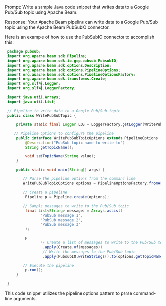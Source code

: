 Prompt:
Write a sample Java code snippet that writes data to a Google Pub/Sub topic using Apache Beam.

Response:
Your Apache Beam pipeline can write data to a Google Pub/Sub topic using the Apache Beam PubSubIO connector.

Here is an example of how to use the PubSubIO connector to accomplish this:

```java
 package pubsub;
 import org.apache.beam.sdk.Pipeline;
 import org.apache.beam.sdk.io.gcp.pubsub.PubsubIO;
 import org.apache.beam.sdk.options.Description;
 import org.apache.beam.sdk.options.PipelineOptions;
 import org.apache.beam.sdk.options.PipelineOptionsFactory;
 import org.apache.beam.sdk.transforms.Create;
 import org.slf4j.Logger;
 import org.slf4j.LoggerFactory;

 import java.util.Arrays;
 import java.util.List;

 // Pipeline to write data to a Google Pub/Sub topic
 public class WritePubSubTopic {

     private static final Logger LOG = LoggerFactory.getLogger(WritePubSubTopic.class);

    // Pipeline options to configure the pipeline
     public interface WritePubSubTopicOptions extends PipelineOptions {
         @Description("PubSub topic name to write to")
         String getTopicName();

         void setTopicName(String value);
     }

     public static void main(String[] args) {

        // Parse the pipeline options from the command line
        WritePubSubTopicOptions options = PipelineOptionsFactory.fromArgs(args).withValidation().as(WritePubSubTopicOptions.class);

        // Create a pipeline
         Pipeline p = Pipeline.create(options);

        // Sample messages to write to the Pub/Sub topic
         final List<String> messages = Arrays.asList(
                "PubSub message 1",
                "PubSub message 2",
                "PubSub message 3"
         );

         p
                // Create a list of messages to write to the Pub/Sub topic
                 .apply(Create.of(messages))
                 // Write the messages to the Pub/Sub topic
                 .apply(PubsubIO.writeStrings().to(options.getTopicName()));

        // Execute the pipeline
         p.run();
     }

 }
```

This code snippet utilizes the pipeline options pattern to parse command-line arguments.
